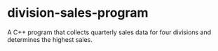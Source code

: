# division-sales-program
A C++ program that collects quarterly sales data for four divisions and determines the highest sales.
